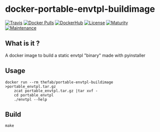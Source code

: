 # docker-portable-envtpl-buildimage

[![Travis](https://img.shields.io/travis/thefab/docker-portable-envtpl-buildimage.svg)](https://travis-ci.org/thefab/docker-portable-envtpl-buildimage)
[![Docker Pulls](https://img.shields.io/docker/pulls/thefab/portable-envtpl-buildimage.svg)](https://hub.docker.com/r/thefab/portable-envtpl-buildimage/)
[![DockerHub](https://img.shields.io/badge/docker%20hub-link-green.svg)](https://hub.docker.com/r/thefab/portable-envtpl-buildimage/)
[![License](https://img.shields.io/badge/license-MIT-blue.svg)]()
[![Maturity](https://img.shields.io/badge/maturity-alpha-red.svg)]()
[![Maintenance](https://img.shields.io/maintenance/yes/2017.svg)]()

## What is it ?

A docker image to build a static envtpl "binary" made with pyinstaller

## Usage

	docker run --rm thefab/portable-envtpl-buildimage >portable_envtpl.tar.gz
        zcat portable_envtpl.tar.gz |tar xvf -
        cd portable_envtpl
        ./envtpl --help

## Build

	make
